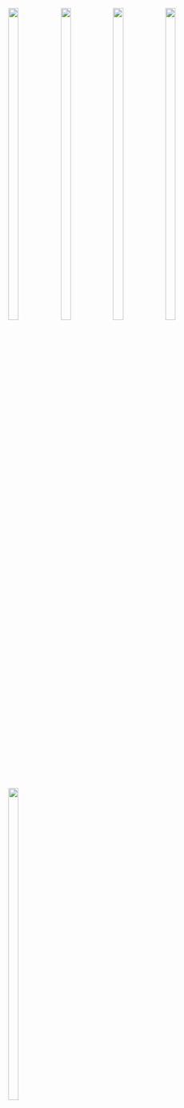 <p>

  <img src = "https://user-images.githubusercontent.com/125651843/229116420-3023cb08-d6fa-4199-acc7-ed04691778b3.png" width=20% height=40%>
  <img src = "https://user-images.githubusercontent.com/125651843/229116425-d62dce54-627a-473d-9a04-ccb0ff28d481.png" width=20% height=40%>
  <img src = "https://user-images.githubusercontent.com/125651843/229116390-38d4bba8-2948-467d-b5c8-442038e651c0.png" width=20% height=40%>
  <img src = "https://user-images.githubusercontent.com/125651843/229116406-b699871c-33ed-40bb-98d0-eb30d656112b.png" width=20% height=40%>
  <img src = "https://user-images.githubusercontent.com/125651843/229116412-a9908a92-2177-4b73-afda-e07a25f27ef8.png" width=20% height=40%>
  
</p>
